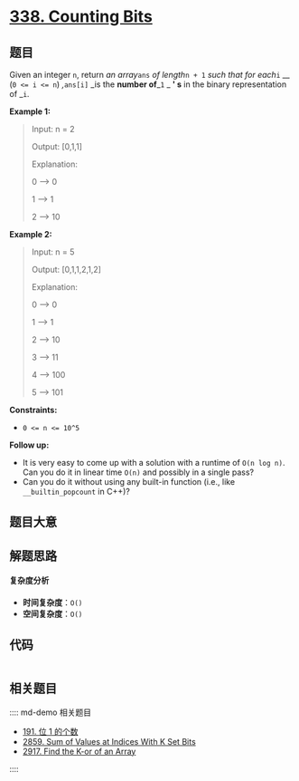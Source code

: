 # [338. Counting Bits](https://leetcode.com/problems/counting-bits/)

## 题目

Given an integer `n`, return _an array_`ans` _of length_`n + 1` _such that for
each_`i` \__ (`0 <= i <= n`) _,_`ans[i]` \_is the **number of**_`1` _ **' s** in
the binary representation of _`i`.

**Example 1:**

> Input: n = 2
>
> Output: [0,1,1]
>
> Explanation:
>
> 0 --> 0
>
> 1 --> 1
>
> 2 --> 10

**Example 2:**

> Input: n = 5
>
> Output: [0,1,1,2,1,2]
>
> Explanation:
>
> 0 --> 0
>
> 1 --> 1
>
> 2 --> 10
>
> 3 --> 11
>
> 4 --> 100
>
> 5 --> 101

**Constraints:**

- `0 <= n <= 10^5`

**Follow up:**

- It is very easy to come up with a solution with a runtime of `O(n log n)`. Can you do it in linear time `O(n)` and possibly in a single pass?
- Can you do it without using any built-in function (i.e., like `__builtin_popcount` in C++)?

## 题目大意

## 解题思路

#### 复杂度分析

- **时间复杂度**：`O()`
- **空间复杂度**：`O()`

## 代码

```javascript

```

## 相关题目

:::: md-demo 相关题目

- [191. 位 1 的个数](https://leetcode.com/problems/number-of-1-bits)
- [2859. Sum of Values at Indices With K Set Bits](https://leetcode.com/problems/sum-of-values-at-indices-with-k-set-bits)
- [2917. Find the K-or of an Array](https://leetcode.com/problems/find-the-k-or-of-an-array)

::::
